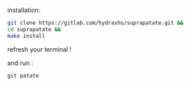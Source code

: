 installation:

```bash
git clone https://gitlab.com/hydrasho/suprapatate.git &&
cd suprapatate &&
make install
```

refresh your terminal !

and run :

```git patate```
